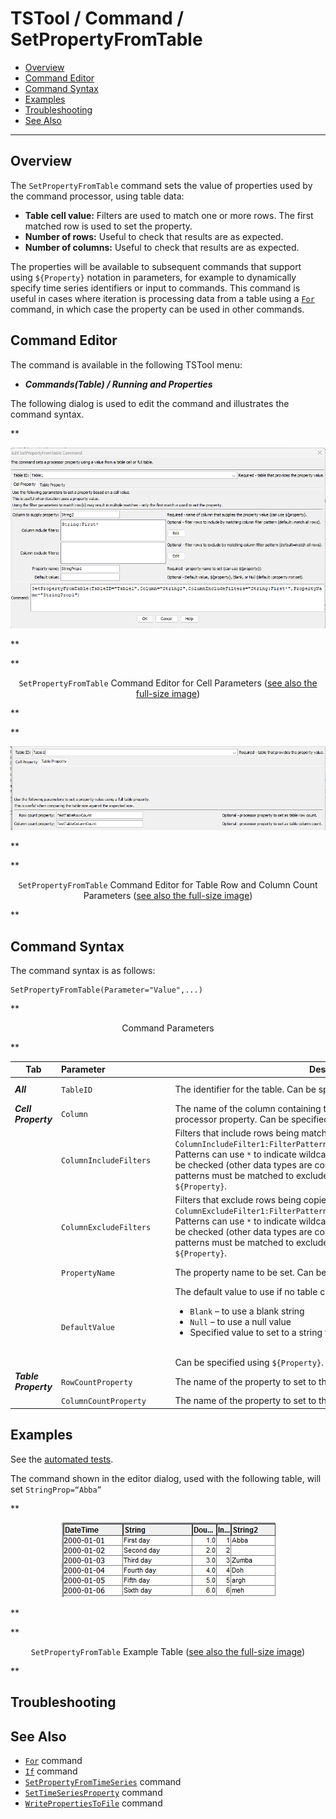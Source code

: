 # TSTool / Command / SetPropertyFromTable #

*   [Overview](#overview)
*   [Command Editor](#command-editor)
*   [Command Syntax](#command-syntax)
*   [Examples](#examples)
*   [Troubleshooting](#troubleshooting)
*   [See Also](#see-also)

-------------------------

## Overview ##

The `SetPropertyFromTable` command sets the value of properties used by the command processor,
using table data:

*   **Table cell value:**
    Filters are used to match one or more rows.  The first matched row is used to set the property.
*   **Number of rows:** Useful to check that results are as expected.
*   **Number of columns:** Useful to check that results are as expected.

The properties will be available to subsequent
commands that support using `${Property}` notation in parameters,
for example to dynamically specify time series identifiers or input to commands.
This command is useful in cases where iteration is processing data from a table using a
[`For`](../For/For.md) command, in which case the property can be used in other commands.

## Command Editor ##

The command is available in the following TSTool menu:

*   ***Commands(Table) / Running and Properties***

The following dialog is used to edit the command and illustrates the command syntax.

**<p style="text-align: center;">
![SetPropertyFromTable_cell](SetPropertyFromTable_cell.png)
</p>**

**<p style="text-align: center;">
`SetPropertyFromTable` Command Editor for Cell Parameters (<a href="../SetPropertyFromTable_cell.png">see also the full-size image</a>)
</p>**

**<p style="text-align: center;">
![SetPropertyFromTable_table](SetPropertyFromTable_table.png)
</p>**

**<p style="text-align: center;">
`SetPropertyFromTable` Command Editor for Table Row and Column Count  Parameters (<a href="../SetPropertyFromTable_table.png">see also the full-size image</a>)
</p>**

## Command Syntax ##

The command syntax is as follows:

```text
SetPropertyFromTable(Parameter="Value",...)
```
**<p style="text-align: center;">
Command Parameters
</p>**

| **Tab** | **Parameter**&nbsp;&nbsp;&nbsp;&nbsp;&nbsp;&nbsp;&nbsp;&nbsp;&nbsp;&nbsp;&nbsp;&nbsp;&nbsp;&nbsp;&nbsp;&nbsp;&nbsp;&nbsp;&nbsp;&nbsp;&nbsp;&nbsp;&nbsp;&nbsp;&nbsp;&nbsp; | **Description** | **Default**&nbsp;&nbsp;&nbsp;&nbsp;&nbsp;&nbsp;&nbsp;&nbsp;&nbsp;&nbsp; |
| --| --------------|-----------------|----------------- |
|***All*** | `TableID`|The identifier for the table.  Can be specified using `${Property}`.|None – must be specified.|
|***Cell Property*** | `Column`|The name of the column containing the value that will be used to set the processor property.   Can be specified using `${Property}`.|None – must be specified.|
||`ColumnIncludeFilters`|Filters that include rows being matched, by matching column values:<br>`ColumnIncludeFilter1:FilterPattern1,ColumnIncludeFilter2:FilterPattern2`<br>Patterns can use `*` to indicate wildcards for matches.  Only string values can be checked (other data types are converted to strings for comparison).  All patterns must be matched to exclude the row.  Can be specified using `${Property}`.|All rows are matched.|
||`ColumnExcludeFilters`|Filters that exclude rows being copied, by matching column values:<br>`ColumnExcludeFilter1:FilterPattern1,ColumnExcludeFilter2:FilterPattern2`<br>Patterns can use `*` to indicate wildcards for matches.  Only string values can be checked (other data types are converted to strings for comparison).  All patterns must be matched to exclude the row.  Can be specified using `${Property}`.|All rows are matched.|
||`PropertyName`|The property name to be set.  Can be specified using `${Property}`.|None – must be specified.|
||`DefaultValue`|The default value to use if no table cell is matched:<br><ul><li>`Blank` – to use a blank string</li><li>`Null` – to use a null value</li><li>Specified value to set to a string value.</li></ul><br>Can be specified using `${Property}`.|Property is set to null.|
|***Table Property***|`RowCountProperty`| The name of the property to set to the table row count. | |
| |`ColumnCountProperty`| The name of the property to set to the table column count. | |

## Examples ##

See the [automated tests](https://github.com/OpenCDSS/cdss-app-tstool-test/tree/master/test/commands/SetPropertyFromTable).

The command shown in the editor dialog, used with the following table, will set `StringProp=“Abba”`

**<p style="text-align: center;">
![SetPropertyFromTable example](SetPropertyFromTable_example.png)
</p>**

**<p style="text-align: center;">
`SetPropertyFromTable` Example Table (<a href="../SetPropertyFromTable_example.png">see also the full-size image</a>)
</p>**

## Troubleshooting ##

## See Also ##

*   [`For`](../For/For.md) command
*   [`If`](../If/If.md) command
*   [`SetPropertyFromTimeSeries`](../SetPropertyFromTimeSeries/SetPropertyFromTimeSeries.md) command
*   [`SetTimeSeriesProperty`](../SetTimeSeriesProperty/SetTimeSeriesProperty.md) command
*   [`WritePropertiesToFile`](../WritePropertiesToFile/WritePropertiesToFile.md) command
